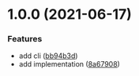 # 1.0.0 (2021-06-17)


### Features

* add cli ([bb94b3d](https://github.com/stephanebachelier/az-merge-test-reports/commit/bb94b3dc462e86678421123bfe565e96fb253223))
* add implementation ([8a67908](https://github.com/stephanebachelier/az-merge-test-reports/commit/8a679081d5eebe79ccdadac1079137377777dc6d))
